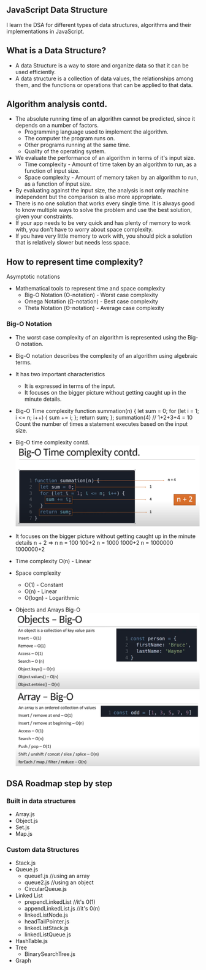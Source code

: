 ## JavaScript Data Structure
I learn the DSA for different types of data structures, algorithms and their implementations in JavaScript.

## What is a Data Structure?
- A data Structure is a way to store and organize data so that it can be used efficiently.
- A data structure is a collection of data values, the relationships among them, and the functions or operations that can be applied to that data.

## Algorithm analysis contd.
- The absolute running time of an algorithm cannot be predicted, since it depends on a number of factors.
    - Programming language used to implement the algorithm.
    - The computer the program runs on.
    - Other programs running at the same time.
    - Quality of the operating system.
- We evaluate the performance of an algorithm in terms of it's input size.
    - Time complexity - Amount of time taken by an algorithm to run, as a function of input size.
    - Space complexity - Amount of memory taken by an algorithm to run, as a function of input size.
- By evaluating against the input size, the analysis is not only machine independent but the comparison is also more appropriate.
- There is no one solution that works every single time. It is always good to know multiple ways to solve the problem and use the best solution, given your constraints.
- If your app needs to be very quick and has plenty of memory to work with, you don't have to worry about space complexity.
- If you have very little memory to work with, you should pick a solution that is relatively slower but needs less space.

## How to represent time complexity?
Asymptotic notations
- Mathematical tools to represent time and space complexity
    - Big-O Notation (O-notation) - Worst case complexity
    - Omega Notation (Ω-notation) - Best case complexity
    - Theta Notation (Θ-notation) - Average case complexity

### Big-O Notation
- The worst case complexity of an algorithm is represented using the Big-O notation.
- Big-O notation describes the complexity of an algorithm using algebraic terms.
- It has two important characteristics
    - It is expressed in terms of the input.
    - It focuses on the bigger picture without getting caught up in the minute details.
- Big-O Time complexity
function summation(n) {
    let sum = 0;
    for (let i = 1; i <= n; i++) {
        sum += i;
    };
    return sum;
};
summation(4) // 1+2+3+4 = 10
Count the number of times a statement executes based on the input size.

- Big-O time complexity contd.
![](image/big-o.png)

- It focuses on the bigger picture without getting caught up in the minute details
n + 2      =>     n
n = 100         100+2
n = 1000        1000+2
n = 1000000     1000000+2
- Time complexity O(n) - Linear
- Space complexity
    - O(1) - Constant
    - O(n) - Linear
    - O(logn) - Logarithmic

- Objects and Arrays Big-O
![](image/object_big-o.png)
![](image/array_bit-o.png)

## DSA Roadmap step by step
### Built in data structures 
- Array.js
- Object.js
- Set.js
- Map.js
### Custom data Structures 
- Stack.js
- Queue.js
    - queue1.js //using an array
    - queue2.js //using an object
    - CircularQueue.js
- Linked List
    - prependLinkedList //it's 0(1)
    - appendLinkedList.js //it's 0(n)
    - linkedListNode.js
    - headTailPointer.js
    - linkedListStack.js
    - linkedListQueue.js
- HashTable.js
- Tree
    - BinarySearchTree.js
- Graph

